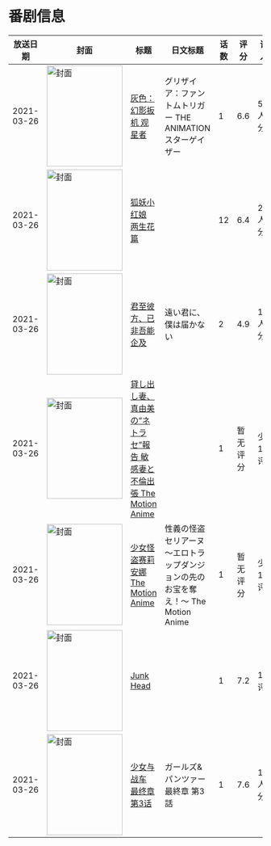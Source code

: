 # 番剧信息

|放送日期|封面|标题|日文标题|话数|评分|评分人数|
|---|---|---|---|---|---|---|
|2021-03-26|<img src="//lain.bgm.tv/pic/cover/c/99/87/281325_ZlUKk.jpg" alt="封面" style="width:150px;height:200px;object-fit:cover;">|[灰色：幻影扳机 观星者](https://bangumi.tv/subject/281325)|グリザイア：ファントムトリガー THE ANIMATION スターゲイザー|1|6.6|560人评分|
|2021-03-26|<img src="//lain.bgm.tv/pic/cover/c/7f/8a/328707_04t2O.jpg" alt="封面" style="width:150px;height:200px;object-fit:cover;">|[狐妖小红娘 两生花篇](https://bangumi.tv/subject/328707)||12|6.4|258人评分|
|2021-03-26|<img src="/img/no_icon_subject.png" alt="封面" style="width:150px;height:200px;object-fit:cover;">|[君至彼方、已非吾能企及](https://bangumi.tv/subject/331561)|遠い君に、僕は届かない|2|4.9|162人评分|
|2021-03-26|<img src="/img/no_icon_subject.png" alt="封面" style="width:150px;height:200px;object-fit:cover;">|[貸し出し妻、真由美の”ネトラセ”報告 敏感妻と不倫出張 The Motion Anime](https://bangumi.tv/subject/344436)||1|暂无评分|少于10人评分|
|2021-03-26|<img src="/img/no_icon_subject.png" alt="封面" style="width:150px;height:200px;object-fit:cover;">|[少女怪盗赛莉安娜 The Motion Anime](https://bangumi.tv/subject/350956)|性義の怪盗セリアーヌ ～エロトラップダンジョンの先のお宝を奪え！～ The Motion Anime|1|暂无评分|少于10人评分|
|2021-03-26|<img src="//lain.bgm.tv/pic/cover/c/8e/8f/364543_iVFZK.jpg" alt="封面" style="width:150px;height:200px;object-fit:cover;">|[Junk Head](https://bangumi.tv/subject/364543)||1|7.2|17人评分|
|2021-03-26|<img src="//lain.bgm.tv/pic/cover/c/d9/26/208826_2ZDUF.jpg" alt="封面" style="width:150px;height:200px;object-fit:cover;">|[少女与战车 最终章 第3话](https://bangumi.tv/subject/208826)|ガールズ&パンツァー 最終章 第3話|1|7.6|1664人评分|
